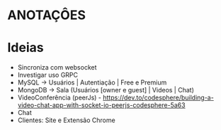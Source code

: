 # ANOTAÇÔES

# Ideias

- Sincroniza com websocket
- Investigar uso GRPC
- MySQL -> Usuários | Autentiação | Free e Premium 
- MongoDB -> Sala (Usuários [owner e guest] | Videos | Chat)
- VideoConferência (peerJs) - https://dev.to/codesphere/building-a-video-chat-app-with-socket-io-peerjs-codesphere-5a63
- Chat
- Clientes: Site e Extensão Chrome
  